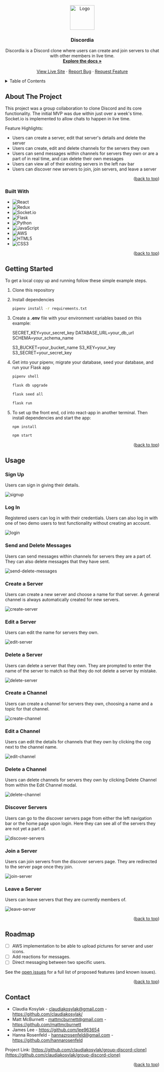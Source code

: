 <a name="readme-top"></a>

<!-- PROJECT LOGO -->
<br />
<div align="center">
  <a href="https://github.com/claudiakosylak/group-discord-clone">
    <img src="react-app/public/discord.svg" alt="Logo" width="80" height="80">
  </a>

<h3 align="center">Discordia</h3>

  <p align="center">
    Discordia is a Discord clone where users can create and join servers to chat with other members in live time.
    <br />
    <a href="https://github.com/claudiakosylak/group-discord-clone"><strong>Explore the docs »</strong></a>
    <br />
    <br />
    <a href="https://discordiamulti.onrender.com">View Live Site</a>
    ·
    <a href="https://github.com/claudiakosylak/group-discord-clone/issues">Report Bug</a>
    ·
    <a href="https://github.com/claudiakosylak/group-discord-clone/issues">Request Feature</a>
  </p>
</div>

<!-- TABLE OF CONTENTS -->
<details>
  <summary>Table of Contents</summary>
  <ol>
    <li>
      <a href="#about-the-project">About The Project</a>
      <ul>
        <li><a href="#built-with">Built With</a></li>
      </ul>
    </li>
    <li>
      <a href="#getting-started">Getting Started</a>
    </li>
    <li><a href="#usage">Usage</a></li>
    <li><a href="#roadmap">Roadmap</a></li>
    <li><a href="#contact">Contact</a></li>
  </ol>
</details>


<!-- ABOUT THE PROJECT -->
## About The Project


This project was a group collaboration to clone Discord and its core functionality. The initial MVP was due within just over a week's time. Socket.io is implemented to allow chats to happen in live time.

Feature Highlights:
* Users can create a server, edit that server's details and delete the server
* Users can create, edit and delete channels for the servers they own
* Users can send messages within channels for servers they own or are a part of in real time, and can delete their own messages
* Users can view all of their existing servers in the left nav bar
* Users can discover new servers to join, join servers, and leave a server

<p align="right">(<a href="#readme-top">back to top</a>)</p>


### Built With

* ![React](https://img.shields.io/badge/react-%2320232a.svg?style=for-the-badge&logo=react&logoColor=%2361DAFB)
* ![Redux](https://img.shields.io/badge/redux-%23593d88.svg?style=for-the-badge&logo=redux&logoColor=white)
* ![Socket.io](https://img.shields.io/badge/Socket.io-black?style=for-the-badge&logo=socket.io&badgeColor=010101)
* ![Flask](https://img.shields.io/badge/flask-%23000.svg?style=for-the-badge&logo=flask&logoColor=white)
* ![Python](https://img.shields.io/badge/python-3670A0?style=for-the-badge&logo=python&logoColor=ffdd54)
* ![JavaScript](https://img.shields.io/badge/javascript-%23323330.svg?style=for-the-badge&logo=javascript&logoColor=%23F7DF1E)
* ![AWS](https://img.shields.io/badge/AWS-%23FF9900.svg?style=for-the-badge&logo=amazon-aws&logoColor=white)
* ![HTML5](https://img.shields.io/badge/html5-%23E34F26.svg?style=for-the-badge&logo=html5&logoColor=white)
* ![CSS3](https://img.shields.io/badge/css3-%231572B6.svg?style=for-the-badge&logo=css3&logoColor=white)

<p align="right">(<a href="#readme-top">back to top</a>)</p>

<!-- GETTING STARTED -->
## Getting Started

To get a local copy up and running follow these simple example steps.

1. Clone this repository

2. Install dependencies

      ```bash
      pipenv install -r requirements.txt
      ```

3. Create a **.env** file with your environment variables based on this example:

   SECRET_KEY=your_secret_key
   DATABASE_URL=your_db_url
   SCHEMA=your_schema_name

   S3_BUCKET=your_bucket_name
   S3_KEY=your_key
   S3_SECRET=your_secret_key

4. Get into your pipenv, migrate your database, seed your database, and run your Flask app

   ```bash
   pipenv shell
   ```

   ```bash
   flask db upgrade
   ```

   ```bash
   flask seed all
   ```

   ```bash
   flask run
   ```

5. To set up the front end, cd into react-app in another terminal. Then install dependencies and start the app:

   ```bash
   npm install
   ```

   ```bash
   npm start
   ```

<p align="right">(<a href="#readme-top">back to top</a>)</p>


<!-- USAGE EXAMPLES -->
## Usage

### Sign Up

Users can sign in giving their details.

![signup](./images/signup_screenshot.png)

### Log In

Registered users can log in with their credentials. Users can also log in with one of two demo users to test functionality without creating an account.

![login](./images/login_screenshot.png)

### Send and Delete Messages

Users can send messages within channels for servers they are a part of. They can also delete messages that they have sent.

![send-delete-messages](./images/send-delete-message.gif)

### Create a Server

Users can create a new server and choose a name for that server. A general channel is always automatically created for new servers.

![create-server](./images/create-server.gif)

### Edit a Server

Users can edit the name for servers they own.

![edit-server](./images/edit-server.gif)

### Delete a Server

Users can delete a server that they own. They are prompted to enter the name of the server to match so that they do not delete a server by mistake.

![delete-server](./images/delete-server.gif)

### Create a Channel

Users can create a channel for servers they own, choosing a name and a topic for that channel.

![create-channel](./images/create-channel.gif)

### Edit a Channel

Users can edit the details for channels that they own by clicking the cog next to the channel name.

![edit-channel](./images/edit-channel.gif)

### Delete a Channel

Users can delete channels for servers they own by clicking Delete Channel from within the Edit Channel modal.

![delete-channel](./images/delete-channel.gif)

### Discover Servers

Users can go to the discover servers page from either the left navigation bar or the home page upon login. Here they can see all of the servers they are not yet a part of.

![discover-servers](./images/discover-servers.gif)

### Join a Server

Users can join servers from the discover servers page. They are redirected to the server page once they join.

![join-server](./images/join-server.gif)

### Leave a Server

Users can leave servers that they are currently members of.

![leave-server](./images/leave-server.gif)

<p align="right">(<a href="#readme-top">back to top</a>)</p>


<!-- ROADMAP -->
## Roadmap

- [ ] AWS implementation to be able to upload pictures for server and user icons.
- [ ] Add reactions for messages.
- [ ] Direct messaging between two specific users.

See the [open issues](https://github.com/claudiakosylak/group-discord-clone/issues) for a full list of proposed features (and known issues).

<p align="right">(<a href="#readme-top">back to top</a>)</p>


<!-- CONTACT -->
## Contact

* Claudia Kosylak - claudiakosylak@gmail.com - https://github.com/claudiakosylak/
* Matt McBurnett - mattmcburnett@gmail.com - https://github.com/mattmcburnett
* James Lee - https://github.com/lee963654
* Hanna Rosenfeld - hannazrosenfeld@gmail.com - https://github.com/hannarosenfeld

Project Link: [https://github.com/claudiakosylak/group-discord-clone](https://github.com/claudiakosylak/group-discord-clone)

<p align="right">(<a href="#readme-top">back to top</a>)</p>
